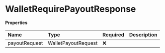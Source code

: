 # WalletRequirePayoutResponse

**Properties**

| Name          | Type                | Required | Description |
| :------------ | :------------------ | :------- | :---------- |
| payoutRequest | WalletPayoutRequest | ❌       |             |

<!-- This file was generated by liblab | https://liblab.com/ -->
